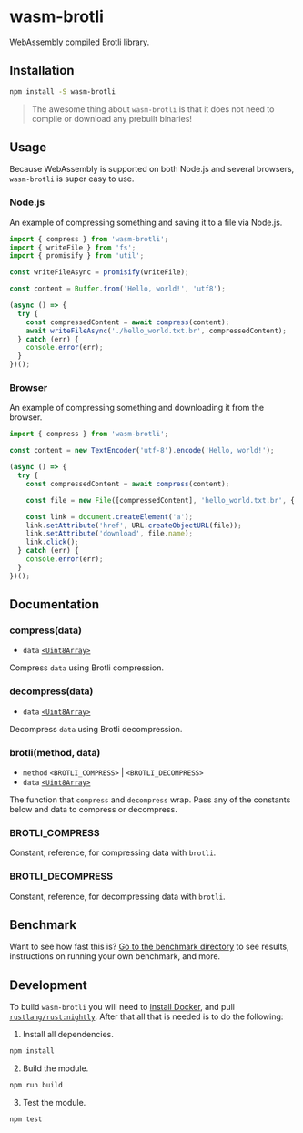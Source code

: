 # wasm-brotli

WebAssembly compiled Brotli library.

## Installation

```bash
npm install -S wasm-brotli
```

> The awesome thing about `wasm-brotli` is that it does not need to compile or
> download any prebuilt binaries!

## Usage

Because WebAssembly is supported on both Node.js and several browsers,
`wasm-brotli` is super easy to use.

### Node.js

An example of compressing something and saving it to a file via Node.js.

```js
import { compress } from 'wasm-brotli';
import { writeFile } from 'fs';
import { promisify } from 'util';

const writeFileAsync = promisify(writeFile);

const content = Buffer.from('Hello, world!', 'utf8');

(async () => {
  try {
    const compressedContent = await compress(content);
    await writeFileAsync('./hello_world.txt.br', compressedContent);
  } catch (err) {
    console.error(err);
  }
})();
```

### Browser

An example of compressing something and downloading it from the browser.

```js
import { compress } from 'wasm-brotli';

const content = new TextEncoder('utf-8').encode('Hello, world!');

(async () => {
  try {
    const compressedContent = await compress(content);

    const file = new File([compressedContent], 'hello_world.txt.br', { type: 'application/brotli' });

    const link = document.createElement('a');
    link.setAttribute('href', URL.createObjectURL(file));
    link.setAttribute('download', file.name);
    link.click();
  } catch (err) {
    console.error(err);
  }
})();
```

## Documentation

### compress(data)

*   `data` [`<Uint8Array>`][mdn uint8array]

Compress `data` using Brotli compression.

### decompress(data)

*   `data` [`<Uint8Array>`][mdn uint8array]

Decompress `data` using Brotli decompression.

### brotli(method, data)

*   `method` `<BROTLI_COMPRESS>` | `<BROTLI_DECOMPRESS>`
*   `data` [`<Uint8Array>`][mdn uint8array]

The function that `compress` and `decompress` wrap. Pass any of the constants
below and data to compress or decompress.

### BROTLI_COMPRESS

Constant, reference, for compressing data with `brotli`.

### BROTLI_DECOMPRESS

Constant, reference, for decompressing data with `brotli`.

[mdn uint8array]: https://developer.mozilla.org/en-US/docs/Web/JavaScript/Reference/Global_Objects/Uint8Array

## Benchmark

Want to see how fast this is? [Go to the benchmark directory][benchmark] to see
results, instructions on running your own benchmark, and more.

[benchmark]: https://github.com/dfrankland/wasm-brotli/tree/master/benchmark

## Development

To build `wasm-brotli` you will need to [install Docker][docker install], and
pull [`rustlang/rust:nightly`][rust nightly]. After that all that is needed is
to do the following:

1.  Install all dependencies.

```bash
npm install
```

2.  Build the module.

```bash
npm run build
```

3.  Test the module.

```bash
npm test
```

[docker install]: https://docs.docker.com/engine/installation/
[rust nightly]: https://hub.docker.com/r/rustlang/rust/

